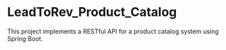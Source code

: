 # LeadToRev_Product_Catalog
This project implements a RESTful API for a product catalog system using Spring Boot.
